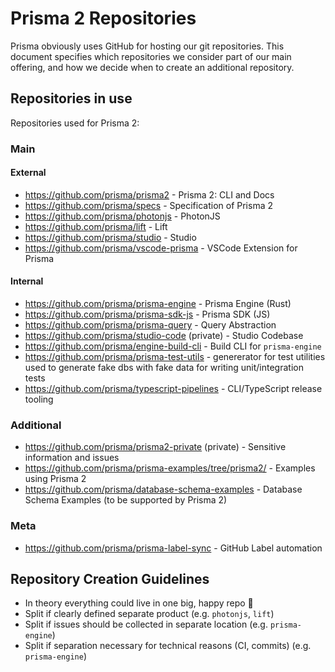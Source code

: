 # Prisma 2 Repositories

Prisma obviously uses GitHub for hosting our git repositories. This document specifies which repositories we consider part of our main offering, and how we decide when to create an additional repository.

## Repositories in use

Repositories used for Prisma 2:

### Main

#### External

- https://github.com/prisma/prisma2 - Prisma 2: CLI and Docs
- https://github.com/prisma/specs - Specification of Prisma 2
- https://github.com/prisma/photonjs - PhotonJS
- https://github.com/prisma/lift - Lift
- https://github.com/prisma/studio - Studio
- https://github.com/prisma/vscode-prisma - VSCode Extension for Prisma

#### Internal

- https://github.com/prisma/prisma-engine - Prisma Engine (Rust)
- https://github.com/prisma/prisma-sdk-js - Prisma SDK (JS)
- https://github.com/prisma/prisma-query - Query Abstraction
- https://github.com/prisma/studio-code (private) - Studio Codebase
- https://github.com/prisma/engine-build-cli - Build CLI for `prisma-engine`
- https://github.com/prisma/prisma-test-utils - genererator for test utilities used to generate fake dbs with fake data for writing unit/integration tests
- https://github.com/prisma/typescript-pipelines - CLI/TypeScript release tooling

### Additional

- https://github.com/prisma/prisma2-private (private) - Sensitive information and issues
- https://github.com/prisma/prisma-examples/tree/prisma2/ - Examples using Prisma 2
- https://github.com/prisma/database-schema-examples - Database Schema Examples (to be supported by Prisma 2)

### Meta

- https://github.com/prisma/prisma-label-sync - GitHub Label automation

## Repository Creation Guidelines

- In theory everything could live in one big, happy repo 🎅
- Split if clearly defined separate product (e.g. `photonjs`, `lift`)
- Split if issues should be collected in separate location (e.g. `prisma-engine`)
- Split if separation necessary for technical reasons (CI, commits)  (e.g. `prisma-engine`)
